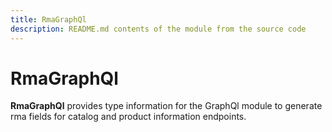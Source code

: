 ```yaml
---
title: RmaGraphQl
description: README.md contents of the module from the source code
---
```


# RmaGraphQl

**RmaGraphQl** provides type information for the GraphQl module
to generate rma fields for catalog and product information endpoints.

